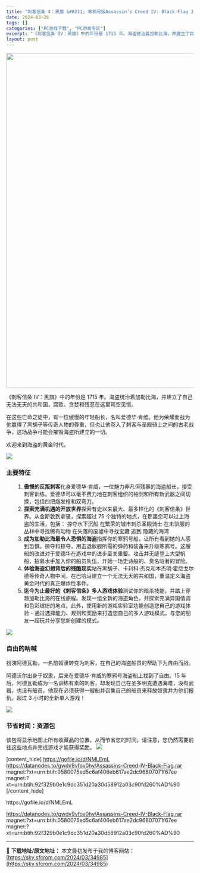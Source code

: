 ```yaml
---
title: "刺客信条 4：黑旗 &#8211; 寒鸦号版Assassin’s Creed IV: Black Flag Jackdaw Edition V1.07 PC中文 6.7G"
date: 2024-03-26
tags: []
categories: ["PC游戏下载", "PC游戏专区"]
excerpt: "《刺客信条 IV：黑旗》中的年份是 1715 年。海盗统治着加勒比海，并建立了自己无法无天的共和国，腐败、贪婪和残忍在这里司空见惯。 在这些亡命之徒中，有一位傲慢的年轻船长，名叫爱德华·肯维。他为荣耀而战为他赢得了黑胡子等传奇人物的尊重，但也让他卷入了刺客与圣殿骑士之间的古老战争，这场战争可能会摧毁&hellip;"
layout: post
---
```


<img class="size-full wp-image-34986 aligncenter" src="https://sky.sfcrom.com/wp-content/uploads/2024/03/2024032600243826.webp" alt="" width="600" height="900" />

<span>《刺客信条 IV：黑旗》中的年份是 1715 年。海盗统治着加勒比海，并建立了自己无法无天的共和国，腐败、贪婪和残忍在这里司空见惯。</span>

<span>在这些亡命之徒中，有一位傲慢的年轻船长，名叫爱德华·肯维。他为荣耀而战为他赢得了黑胡子等传奇人物的尊重，但也让他卷入了刺客与圣殿骑士之间的古老战争，这场战争可能会摧毁海盗所建立的一切。</span>

<span>欢迎来到海盗的黄金时代。</span>

<img src="https://sky.sfcrom.com/wp-content/uploads/2024/03/20240329094434-510a8.jpeg" />
<h3><span>主要特征</span></h3>
<ol>
 	<li style="list-style-type: none;">
<ol>
 	<li><strong><span>傲慢的反叛刺客</span></strong><span>化身爱德华·肯威，一位魅力非凡但残暴的海盗船长，接受刺客训练。爱德华可以毫不费力地在刺客组织的袖剑和所有新武器之间切换，包括四把燧发枪和双弯刀。</span></li>
 	<li><strong><span>探索充满机遇的开放世界</span></strong><span>探索有史以来最大、最多样化的《刺客信条》世界。从金斯敦到拿骚，探索超过 75 个独特的地点，在那里您可以过上海盗的生活，包括：</span>
<span>掠夺水下沉船</span>
<span>在繁荣的城市刺杀圣殿骑士</span>
<span>在未驯服的丛林中寻找稀有动物</span>
<span>在失落的废墟中寻找宝藏 逃到</span>
<span>隐藏的海湾</span></li>
 	<li><strong><span>成为加勒比海最令人恐惧的海盗</span></strong><span>指挥你的寒鸦号船，让所有看到她的人感到恐惧。掠夺和掠夺，用击退敌舰所需的弹药和装备来升级寒鸦号。这艘船的改进对于爱德华在游戏中的进步至关重要。攻击并无缝登上大型帆船，招募水手加入你的船员队伍，开始一场史诗般的、臭名昭著的冒险。</span></li>
 	<li><strong><span>体验海盗幻想背后的残酷现实</span></strong><span>站在黑胡子、卡利科·杰克和本杰明·霍尼戈尔德等传奇人物中间，在巴哈马建立一个无法无天的共和国，重温定义海盗黄金时代的真正爆炸性事件。</span></li>
 	<li><strong><span>迄今为止最好的《刺客信条》多人游戏体验</span></strong><span>测试你的暗杀技能，并踏上穿越加勒比海的在线旅程。发现一组全新的海盗角色，并探索充满异国情调和色彩缤纷的地点。此外，使用新的游戏实验室功能创造您自己的游戏体验 - 通过选择能力、规则和奖励来打造您自己的多人游戏模式。与您的朋友一起玩并分享您新创建的模式。</span></li>
</ol>
</li>
</ol>
<img src="https://sky.sfcrom.com/wp-content/uploads/2024/03/20240329094440-4c4a5.jpeg" />
<h3><span>自由的呐喊</span></h3>
<span>扮演阿德瓦勒，一名前奴隶转变为刺客，在自己的海盗船员的帮助下为自由而战。</span>

<span>阿德沃尔出身于奴隶，后来在爱德华·肯威的寒鸦号海盗船上找到了自由。15 年后，阿德瓦勒成为一名训练有素的刺客，却发现自己在圣多明克遭遇海难，没有武器，也没有船员。他现在必须获得一艘船并召集自己的船员来释放奴隶并为他们报仇。超过 3 小时的全新单人游戏！</span>

<img src="https://sky.sfcrom.com/wp-content/uploads/2024/03/20240329094443-d8d52.jpeg" />
<h3><span>节省时间：资源包</span></h3>
<span>该包将显示地图上所有收藏品的位置，从而节省您的时间。请注意，您仍然需要前往这些地点并完成游戏才能获得奖励。</span>

<img src="https://sky.sfcrom.com/wp-content/uploads/2024/03/20240329094449-a123d.jpeg" />

[content_hide]
https://gofile.io/d/NMLEmL
https://datanodes.to/gwdv9vfov0hy/Assassins-Creed-IV-Black-Flag.rar
magnet:?xt=urn:btih:0580075ed5c6af406eb617ae2dc96807071f67ee
magnet:?xt=urn:btih:92f329b0e1c9dc351d20a30d58912a03c90fd260%AD%90
[/content_hide]

<!--wechatfans start-->https://gofile.io/d/NMLEmL
https://datanodes.to/gwdv9vfov0hy/Assassins-Creed-IV-Black-Flag.rar
magnet:?xt=urn:btih:0580075ed5c6af406eb617ae2dc96807071f67ee
magnet:?xt=urn:btih:92f329b0e1c9dc351d20a30d58912a03c90fd260%AD%90<!--wechatfans end-->

---
📖 **下载地址/原文地址：** 本文最初发布于我的博客网站：[https://sky.sfcrom.com/2024/03/34985](https://sky.sfcrom.com/2024/03/34985)
